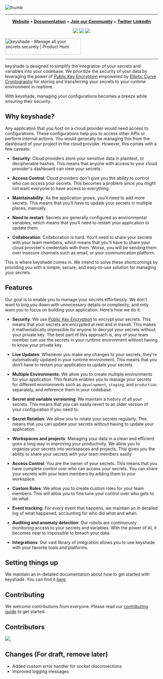 ![thumb](https://github.com/keyshade-xyz/keyshade/assets/74916308/d3d00d59-a031-40bc-a17e-c57871cfd166)

---

<div align="left">

<p align="center">
    <a href="https://www.keyshade.xyz?ref=github" target="_blank"><b>Website</b></a> •
    <a href="https://docs.keyshade.xyz/" target="_blank"><b>Documentation</b></a> •
    <a href="https://discord.gg/dh8F3Dzt" target="_blank"><b>Join our Community</b></a> • 
    <a href="https://twitter.com/keyshade_xyz" target="_blank"><b>Twitter</b></a>
    <a href="https://www.linkedin.com/company/keyshade-xyz/" target="_blank"><b>LinkedIn</b></a>
</p>

<div align = "center">

<a href="https://discord.gg/acfN4k6dxU"><img src="https://img.shields.io/badge/Discord-7289DA?style=for-the-badge&logo=discord&logoColor=white" /></a>
<a href="https://twitter.com/keyshade_xyz"><img src="https://img.shields.io/badge/X-000000?style=for-the-badge&logo=x&logoColor=white" /></a>
<a href="https://www.linkedin.com/company/keyshade-xyz/"><img src="https://img.shields.io/badge/LinkedIn-0077B5?style=for-the-badge&logo=linkedin&logoColor=white" /></a>

</div>

<div align="center>
    
<a href="https://www.producthunt.com/posts/keyshade?utm_source=badge-featured&utm_medium=badge&utm_souce=badge-keyshade" target="_blank">
<img src="https://api.producthunt.com/widgets/embed-image/v1/featured.svg?post_id=436664&theme=light" alt="keyshade - Manage&#0032;all&#0032;your&#0032;secrets&#0032;securely | Product Hunt" style="width: 250px; height: 54px;" width="250" height="54" />
</a>

</div>

---

keyshade is designed to simplify the integration of your secrets and variables into your codebase. We prioritize the security of your data by leveraging the power of [Public Key Encryption](https://en.m.wikipedia.org/wiki/Public-key_cryptography) empowered by [Elliptic Curve Cryptography](https://en.wikipedia.org/wiki/Elliptic-curve_cryptography) for storing and transferring your secrets to your runtime environment in realtime.

With keyshade, managing your configurations becomes a breeze while ensuring their security.

## Why keyshade?

Any application that you host on a cloud provider would need access to configurations. These configurations help you to access other APIs or perform internal actions. You would generally be managing this from the dashboard of your project in the cloud provider. However, this comes with a few caveats:

- **Security**: Cloud providers store your sensitive data in plaintext, or decipherable hashes. This means that anyone with access to your cloud provider's dashboard can view your secrets.

- **Access Control**: Cloud providers don't give you the ability to control who can access your secrets. This becomes a problem since you might not want everyone to have access to everything.

- **Maintainability**: As the application grows, you'll need to add more secrets. This means that you'll have to update your secrets in multiple places, manually.

- **Need to restart**: Secrets are generally configured as environmental variables, which means that you'll need to restart your application to update them.

- **Collaboration**: Collaboration is hard. You'll need to share your secrets with your team members, which means that you'll have to share your cloud provider's credentials with them. Worse, you will be sending them over insecure channels such as email, or your communication platform.

This is where keyshade comes in. We intend to solve these shortcomings by providing you with a simple, secure, and easy-to-use solution for managing your secrets.

## Features

Our goal is to enable you to manage your secrets effortlessly. We don't want to bog you down with unnecessary details or complexity, and only want you to focus on building your application. Here's how we do it:

- **Security**: We use [Public Key Encryption](https://en.m.wikipedia.org/wiki/Public-key_cryptography) to encrypt your secrets. This means that your secrets are encrypted at rest and in transit. This makes it mathematically impossible for anyone to decrypt your secrets without your private key. The best part of this approach is, any of your team member can use the secrets in your runtime environment without having to know your private key.

- **Live Updates**: Whenever you make any changes to your secrets, they're automatically updated in your runtime environment. This means that you don't have to restart your application to update your secrets.

- **Multiple Environments**: We allow you to create multiple environments for your application. This feature enables you to manage your secrets for different environments such as `development`, `staging`, and `production` separately, and reference them in your codebase.

- **Secret and variable versioning**: We maintain a history of all your secrets. This means that you can easily revert to an older version of your configuration if you need to.

- **Secret Rotation**: We allow you to rotate your secrets regularly. This means that you can update your secrets without having to update your application.

- **Workspaces and projects**: Managing your data in a clean and efficient goes a long way in improving your productivity. We allow you to organize your secrets into workspaces and projects. This gives you the ability to share your secrets with your team members easily.

- **Access Control**: You are the owner of your secrets. This means that you have complete control over who can access your secrets. You can share your secrets with your team members by adding them to your workspace.

- **Custom Roles**: We allow you to create custom roles for your team members. This will allow you to fine tune your control over who gets to do what.

- **Event tracking**: For every event that happens, we maintain an in detailed log of what happened, accounting for who did what and when.

- **Auditing and anomaly detection**: Our robots are continuously monitoring access to your secrets and variables. With the power of AI, it becomes near to impossible to breach your data.

- **Integrations**: Our vast library of integration allows you to use keyshade with your favorite tools and platforms.

## Setting things up

We maintain an in-detailed documentation about how to get started with keyshade. You can find it [here](https://docs.keyshade.xyz/contributing-to-keyshade/setting-things-up).

## Contributing

We welcome contributions from everyone. Please read our [contributing guide](./CONTRIBUTING.md) to get started.

## Contributors

<a href="https://github.com/keyshade-xyz/keyshade/graphs/contributors">
  <img src="https://contrib.rocks/image?repo=keyshade-xyz/keyshade&max=400&columns=20" />
  <img src="https://us-central1-tooljet-hub.cloudfunctions.net/github" width="0" height="0" />
</a>


## Changes (For draft, remove later)

- Added custom error handler for socket disconnections
- Improved logging messages